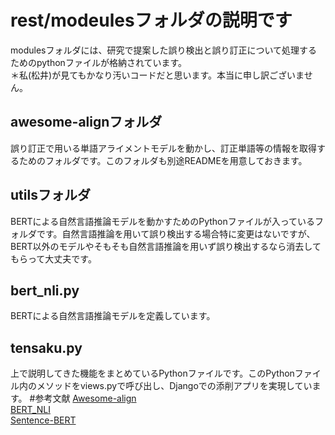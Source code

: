 # rest/modeulesフォルダの説明です
modulesフォルダには、研究で提案した誤り検出と誤り訂正について処理するためのpythonファイルが格納されています。<br>
＊私(松井)が見てもかなり汚いコードだと思います。本当に申し訳ございません。
## awesome-alignフォルダ
誤り訂正で用いる単語アライメントモデルを動かし、訂正単語等の情報を取得するためのフォルダです。このフォルダも別途READMEを用意しておきます。
## utilsフォルダ
BERTによる自然言語推論モデルを動かすためのPythonファイルが入っているフォルダです。自然言語推論を用いて誤り検出する場合特に変更はないですが、BERT以外のモデルやそもそも自然言語推論を用いず誤り検出するなら消去してもらって大丈夫です。
## bert_nli.py
BERTによる自然言語推論モデルを定義しています。
## tensaku.py
上で説明してきた機能をまとめているPythonファイルです。このPythonファイル内のメソッドをviews.pyで呼び出し、Djangoでの添削アプリを実現しています。
#参考文献
[Awesome-align](https://github.com/neulab/awesome-align)<br>
[BERT_NLI](https://github.com/yg211/bert_nli)<br>
[Sentence-BERT](https://www.ogis-ri.co.jp/otc/hiroba/technical/similar-document-search/part9.html)<br>
